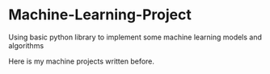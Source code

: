 # Machine-Learning-Project
Using basic python library to implement some machine learning models and algorithms

Here is my machine projects written before. 
